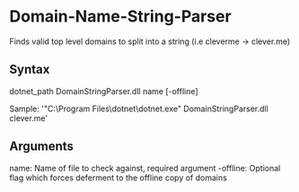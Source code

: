 # Domain-Name-String-Parser
Finds valid top level domains to split into a string (i.e cleverme -> clever.me)

Syntax
------
dotnet_path DomainStringParser.dll name [-offline]

Sample: '"C:\Program Files\dotnet\dotnet.exe" DomainStringParser.dll clever.me'

Arguments
---------
name: Name of file to check against, required argument
-offline: Optional flag which forces deferment to the offline copy of domains
